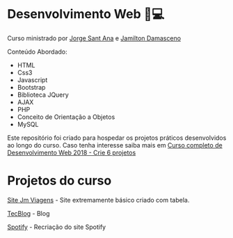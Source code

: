 # Desenvolvimento Web :closed_book::computer:
Curso ministrado por [Jorge Sant Ana](https://www.udemy.com/user/jorgetadeusantanasilva/) e [Jamilton Damasceno](https://www.udemy.com/user/jamiltondamasceno/)

Conteúdo Abordado:
* HTML
* Css3
* Javascript
* Bootstrap
* Biblioteca JQuery
* AJAX
* PHP
* Conceito de Orientação a Objetos
* MySQL

Este repositório foi criado para hospedar os projetos práticos desenvolvidos ao longo do curso. Caso tenha interesse saiba mais em [Curso completo de Desenvolvimento Web 2018 - Crie 6 projetos](https://www.udemy.com/course/curso-completo-do-desenvolvedor-web/)


# Projetos do curso
[Site Jm Viagens](https://userdajheni.github.io/desenvolvimentoweb/jmviagem/) - Site extremamente básico criado com tabela.

[TecBlog](https://userdajheni.github.io/desenvolvimentoweb/tecblog/index.html) - Blog

[Spotify](https://userdajheni.github.io/desenvolvimentoweb/spotify/index.html) - Recriação do site Spotify
